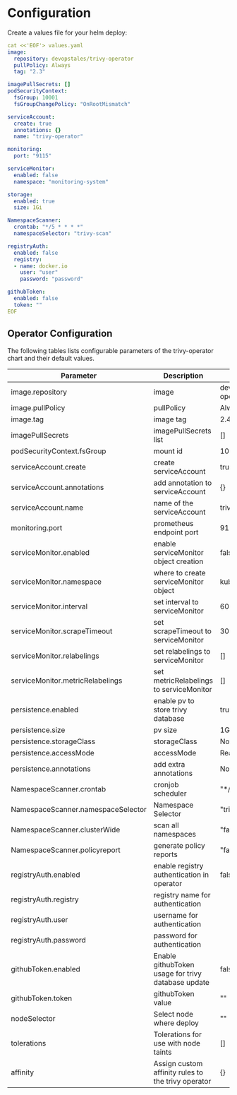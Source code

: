 # Configuration

Create a values file for your helm deploy:

```yaml
cat <<'EOF'> values.yaml
image:
  repository: devopstales/trivy-operator
  pullPolicy: Always
  tag: "2.3"

imagePullSecrets: []
podSecurityContext:
  fsGroup: 10001
  fsGroupChangePolicy: "OnRootMismatch"

serviceAccount:
  create: true
  annotations: {}
  name: "trivy-operator"

monitoring:
  port: "9115"

serviceMonitor:
  enabled: false
  namespace: "monitoring-system"

storage:
  enabled: true
  size: 1Gi

NamespaceScanner:
  crontab: "*/5 * * * *"
  namespaceSelector: "trivy-scan"

registryAuth:
  enabled: false
  registry:
  - name: docker.io
    user: "user"
    password: "password"

githubToken:
  enabled: false
  token: ""
EOF
```

## Operator Configuration

The following tables lists configurable parameters of the trivy-operator chart and their default values.

|               Parameter             |                Description                  |                  Default                 |
| ----------------------------------- | ------------------------------------------- | -----------------------------------------|
| image.repository                    | image | devopstales/trivy-operator |
| image.pullPolicy                    | pullPolicy | Always |
| image.tag                           | image tag | 2.4.1 |
| imagePullSecrets                    | imagePullSecrets list | [] |
| podSecurityContext.fsGroup          | mount id | 10001 |
| serviceAccount.create               | create serviceAccount | true |
| serviceAccount.annotations          | add annotation to serviceAccount | {} |
| serviceAccount.name                 | name of the serviceAccount | trivy-operator |
| monitoring.port                     | prometheus endpoint port | 9115 |
| serviceMonitor.enabled              | enable serviceMonitor object creation | false |
| serviceMonitor.namespace            | where to create serviceMonitor object | kube-system |
| serviceMonitor.interval             | set interval to serviceMonitor | 60s |
| serviceMonitor.scrapeTimeout        | set scrapeTimeout to serviceMonitor | 30s |
| serviceMonitor.relabelings          | set relabelings to serviceMonitor | [] |
| serviceMonitor.metricRelabelings    | set metricRelabelings to serviceMonitor | [] |
| persistence.enabled                 | enable pv to store trivy database | true |
| persistence.size                    | pv size | 1Gi |
| persistence.storageClass            | storageClass | Not defined |
| persistence.accessMode              | accessMode | ReadWriteOnce |
| persistence.annotations             | add extra annotations | No value |
| NamespaceScanner.crontab            | cronjob scheduler | "*/5 * * * *" |
| NamespaceScanner.namespaceSelector  | Namespace Selector | "trivy-scan" |
| NamespaceScanner.clusterWide        | scan all namespaces | "false" |
| NamespaceScanner.policyreport       | generate policy reports | "false" |
| registryAuth.enabled                | enable registry authentication in operator | false |
| registryAuth.registry               | registry name for authentication |
| registryAuth.user                   | username for authentication |
| registryAuth.password               | password for authentication |
| githubToken.enabled                 | Enable githubToken usage for trivy database update | false |
| githubToken.token                   | githubToken value | "" |
| nodeSelector                        | Select node where deploy | "" |
| tolerations                         |  Tolerations for use with node taints | [] |
| affinity                            | Assign custom affinity rules to the trivy operator | {} |